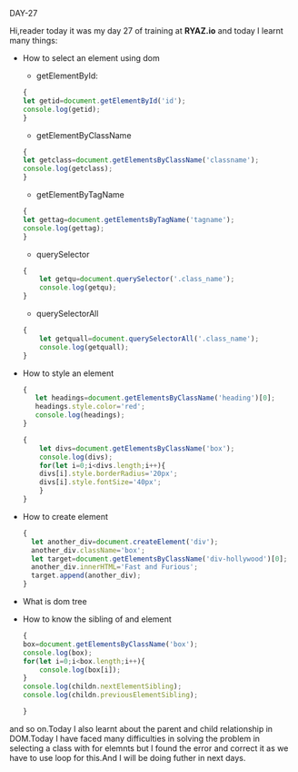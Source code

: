 DAY-27



Hi,reader today it was my day 27 of training at **RYAZ.io** and today I learnt many things:


* How to select an element using dom
    * getElementById:
    ```javascript
    {
    let getid=document.getElementById('id');
    console.log(getid);
    }
    ```
    * getElementByClassName
    ```javascript
    {
    let getclass=document.getElementsByClassName('classname');
    console.log(getclass);
    }
    ```
    * getElementByTagName
    ```javascript
    {
    let gettag=document.getElementsByTagName('tagname');
    console.log(gettag);
    }
    ```
    * querySelector
    ```javascript
    {
        let getqu=document.querySelector('.class_name');
        console.log(getqu);
    }
    ```
    * querySelectorAll
    ```javascript
    {
        let getquall=document.querySelectorAll('.class_name');
        console.log(getquall);
    }
    ```
* How to style an element
     ```javascript
     {
        let headings=document.getElementsByClassName('heading')[0];
        headings.style.color='red';
        console.log(headings);
     }
     ```
    ```javascript
    {
        let divs=document.getElementsByClassName('box');
        console.log(divs);
        for(let i=0;i<divs.length;i++){
        divs[i].style.borderRadius='20px';
        divs[i].style.fontSize='40px';
        }
    }
    ```
* How to create element
  ```javascript
  {
    let another_div=document.createElement('div');
    another_div.className='box';
    let target=document.getElementsByClassName('div-hollywood')[0];
    another_div.innerHTML='Fast and Furious';
    target.append(another_div);
  }
  ```
* What is dom tree
* How to know the sibling of and element




    ```javascript
    {
    box=document.getElementsByClassName('box');
    console.log(box);
    for(let i=0;i<box.length;i++){
        console.log(box[i]);
    }
    console.log(childn.nextElementSibling);
    console.log(childn.previousElementSibling);

    }
    ```


and so on.Today I also learnt about the parent and child relationship in DOM.Today I have faced many difficulties in solving the problem in selecting a class with for elemnts but I found the error and correct it as we have to use loop for this.And I will be doing futher in next days.